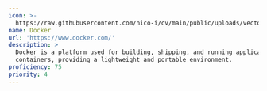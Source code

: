 ```yaml
---
icon: >-
  https://raw.githubusercontent.com/nico-i/cv/main/public/uploads/vector/logos/docker.svg
name: Docker
url: 'https://www.docker.com/'
description: >
  Docker is a platform used for building, shipping, and running applications in
  containers, providing a lightweight and portable environment.
proficiency: 75
priority: 4
---
```


